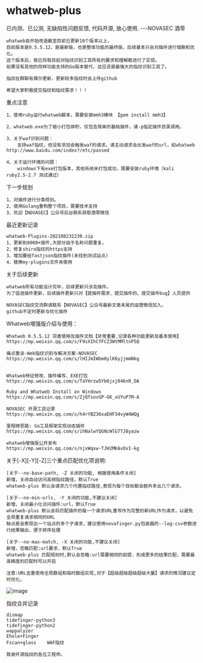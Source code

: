 # whatweb-plus


已内测、已公测, 无缺陷性问题反馈, 代码开源, 放心使用.  ---NOVASEC 酒零

    whatweb自开始改造截至目前已更新10个版本以上，
    目前版本是0.5.5.12，是最新版，也是整体功能的最终版，后续基本只会对插件进行增删和优化。
    这个版本后，我已将我目前对指纹识别工具所有的要求和理解都进行了实现。
    如果没有其他的同样功能支持的Go版本替代，这应该是最强大的指纹识别工具了。
    
    指纹在群聊有偶尔更新，更新较多指纹时会上传github
    
    希望大家积极提交指纹和指纹需求！！！

    
重点注意

    1、使用ruby运行whatweb脚本，需要安装mmh3模块 【gem install mmh3】
    
    2、whatweb.exe为了缩小打包体积，仅包含简单的基础插件，请-p指定插件目录调用。
    
    3、关于waf识别问题：
        支持waf指纹，但没有添加会触发waf的请求。请主动请求会出发waf的url，如whatweb http://www.baidu.com/index?/etc/passed
        
    4、关于运行环境的问题：
        windows下有exe打包版本，其他系统未打包成功，需要安装ruby环境（kali ruby2.5-2.7 测试通过）
   
    

下一步规划

    1、对插件进行分类规划。
    2、使用Golang重构整个项目，需要技术支持
    3、欢迎【NOVASEC】公众号后台联系获取酒零微信

最近更新记录

    whatweb-Plugins-202108232230.zip
    1、更新到8000+插件,大部分由于名称问题重复。
    2、修复shiro指纹的https支持
    3、增加要给fastjson指纹插件(未找到测试站点)
    4、替换my-plugins文件夹使用



关于后续更新

    whatweb所有功能设计完毕，后续更新只涉及插件。
    为了促进插件更新，后续插件更新只对【提插件需求、提交插件的、提交插件bug】人员提供
    
    NOVASEC指纹交流群请联系【NOVASEC】公众号最新文章末尾的运营微信加入。
    github不定时更新与优化插件



Whatweb增强版介绍与使用：

    Whatweb 0.5.5.12 完善使用及插件文档【非常重要,记录各种功能更新及基本使用】
    https://mp.weixin.qq.com/s/F9sXIhCfFCZ3WtMMltnP5Q

    痛点重谈-Web指纹识别与解决方案-NOVASEC
    https://mp.weixin.qq.com/s/lHIJmIWbm8ylK6yjjmmNkg


    Whatweb特征修改、插件编写、EXE打包
    https://mp.weixin.qq.com/s/TaYHrzw5Yb6jxj046nR_DA

    Ruby and Whatweb Install on Windows
    https://mp.weixin.qq.com/s/ZjQfsovGP-GK_xUYuP7M-A
        
    NOVASEC 开源工具记录
    https://mp.weixin.qq.com/s/h4rYBZ36xaEHF34vyW4WQg

    里程碑思路: Go工具框架实现动态插件
    https://mp.weixin.qq.com/s/ihNalwYQGNcWlG7TJ8yazw

    whatweb增强版公开发布
    https://mp.weixin.qq.com/s/njxWqxw-TJH2MKAvOvI-kg

关于[-X][-Y][-Z]三个重点匹配优化项说明:


    [关于--no-base-path, -Z 关闭的功能, 根据使用条件关闭]    
    新增，关闭自动访问高频指纹路径，默认True
    whatweb-plus 默认会请求几个内置指纹路径,表现为每个目标都会额外多出几个请求。  

    [关于--no-min-urls, -Y 关闭的功能,不建议关闭] 
    新增，关闭最小化访问插件:url，默认True
    whatweb-plus 默认会将匹配插件的每一个请求URL重写作为完整的新URL作为请求，以避免全局重复请求相同的URL
    缺点是会表现出一个站点的多个子请求，建议使用novafinger.py包装器的--log-csv参数进行结果输出，便于排序处理
   
    [关于--no-max-match, -X 关闭的功能,不建议关闭]  
    新增，忽略匹配:url要求，默认True
    whatweb-plus 匹配规则时,默认会忽略:url需要相同的前提，形成更多的结果匹配，需要最高精度的匹配时可以开启
   
    注意:URL去重使用全局数组和临时数组实现,对于【超级超级超级超级大量】请求的情况建议定时优化。

![image](https://user-images.githubusercontent.com/46115146/130211813-fc6343c8-43af-49b6-be64-8786b050a280.png)


    
指纹合并记录
    
    dismap    
    tidefinger-python3    
    tidefinger-python2     
    wappalyzer    
    Ehole+Finger  
    Fscan+glass    WAF指纹
    
    致谢开源指纹的各位工程师。
